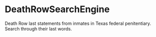 # DeathRowSearchEngine
Death Row last statements from inmates in Texas federal penitentiary. Search through their last words.
